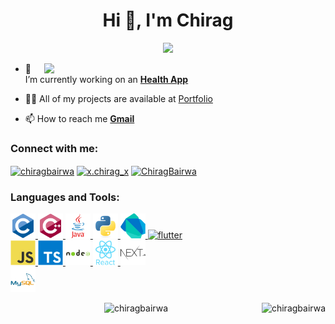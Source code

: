 <h1 align="center">  Hi 👋, I'm Chirag</h1>
<p align="center">
<img src="https://komarev.com/ghpvc/?username=chiragbairwa" />
  </p>

<img src="https://camo.githubusercontent.com/992babdffd8c74a1502de375fbdf7e4d54773242/68747470733a2f2f6d656469612e67697068792e636f6d2f6d656469612f53576f536b4e36447854737a71494b4571762f67697068792e676966" width="450px" align="right" >

- 🌱 I’m currently working on an <a href="http://artidiets.vercel.app/">**Health App**</a>

- 👨‍💻 All of my projects are available at [Portfolio](https://chiragbairwa.codes)

- 📫 How to reach me [**Gmail**](mailto:chirag.dev18@gmail.com)

<h3 align="left">Connect with me:</h3>
<p align="left">
<a href="https://linkedin.com/in/chirag-bairwa" target="blank"><img align="center" src="https://icons.getbootstrap.com/assets/icons/linkedin.svg" alt="chiragbairwa" height="30" width="40" /></a>
<a href="https://instagram.com/hi.chirag" target="blank"><img align="center" src="https://icons.getbootstrap.com/assets/icons/instagram.svg" alt="x.chirag_x" height="30" width="40" /></a>
<a href="https://dev.to/chiragbairwa" target="blank"><img align="center" src="https://gist.githubusercontent.com/benhalpern/eff81b17359acafd17849146549b9291/raw/6de3cc24798bd3b133d4d89a1d87004c369eac46/dev-icon.svg" alt="ChiragBairwa" height="30" width="40" /></a>
  
<h3 align="left">Languages and Tools:</h3>
<p align="left">
  <a href="https://www.w3schools.com/c/" target="_blank"> <img src="https://raw.githubusercontent.com/devicons/devicon/master/icons/c/c-original.svg" alt="c" width="40" height="40"/> </a>
  <a href="https://www.w3schools.com/cpp/" target="_blank"> <img src="https://raw.githubusercontent.com/devicons/devicon/master/icons/cplusplus/cplusplus-original.svg" alt="cplusplus" width="40" height="40"/> </a>
  <a href="https://www.java.com/" target="_blank"> <img src="https://raw.githubusercontent.com/devicons/devicon/master/icons/java/java-original-wordmark.svg" alt="java" width="40" height="40"/> </a>
  <a href="https://www.python.org" target="_blank"> <img src="https://raw.githubusercontent.com/devicons/devicon/master/icons/python/python-original.svg" alt="python" width="40" height="40"/> </a>
<a href="https://www.dart.dev" target="_blank"> <img src="https://raw.githubusercontent.com/devicons/devicon/master/icons/dart/dart-original.svg" alt="dart" width="40" height="40"/> </a>
 <a href="https://flutter.dev" target="_blank"> <img src="https://www.vectorlogo.zone/logos/flutterio/flutterio-icon.svg" alt="flutter" width="40" height="40"/> </a>
    <br>
  <a href="https://developer.mozilla.org/en-US/docs/Web/JavaScript" target="_blank"> <img src="https://raw.githubusercontent.com/devicons/devicon/master/icons/javascript/javascript-original.svg" alt="javascript" width="40" height="40"/> </a>
 <a href="https://www.typescriptlang.org" target="_blank"> <img src="https://raw.githubusercontent.com/devicons/devicon/master/icons/typescript/typescript-original.svg" alt="typescript" width="40" height="40"/> </a>
 <a href="https://nodejs.org" target="_blank"> <img src="https://raw.githubusercontent.com/devicons/devicon/master/icons/nodejs/nodejs-original-wordmark.svg" alt="nodejs" width="40" height="40"/> </a>
  <a href="https://reactjs.org/" target="_blank"> <img src="https://raw.githubusercontent.com/devicons/devicon/master/icons/react/react-original-wordmark.svg" alt="react" width="40" height="40"/> </a>
<a href="https://nextjs.org/" target="_blank"> <img src="https://raw.githubusercontent.com/devicons/devicon/master/icons/nextjs/nextjs-original-wordmark.svg" alt="nextjs" width="40" height="40"/> </a>
<br>
<a href="https://MySQL.com/" target="_blank"> <img src="https://raw.githubusercontent.com/devicons/devicon/master/icons/mysql/mysql-original-wordmark.svg" alt="mysql" width="40" height="40"/> </a>
</p>

<p align="center"><img  src="https://github-readme-stats.vercel.app/api/top-langs/?username=chiragbairwa&layout=compact" alt="chiragbairwa" height="150" /><img align="right" src="https://github-readme-streak-stats.herokuapp.com/?user=chiragbairwa&" height="150" alt="chiragbairwa" /></p>
